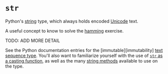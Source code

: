 # `str`

Python's [string][general-concept-string] type, which always holds encoded [Unicode][unicode] text.

A useful concept to know to solve the [hamming][hamming] exercise.

 TODO: ADD MORE DETAIL

See the Python documentation entries for the [immutable][immutability] [text sequence type][docs-text-sequence-type]. You'll also want to familiarize yourself with the use of [`str` as a casting function][docs-str-as-function], as well as the many [string methods][docs-string-methods] available to use on the type.

[hamming]: ../../exercise-concepts/hamming.md
[general-concept-string]: ../../../../../reference/types/string.md
[unicode]: ../../../../../reference/concepts/unicode.md
[immutable]: ../../../../../reference/concepts/immutability.md
[docs-text-sequence-type]: https://docs.python.org/3/library/stdtypes.html#textseq
[docs-str-as-function]: https://docs.python.org/3/library/stdtypes.html#str
[docs-string-methods]: https://docs.python.org/3/library/stdtypes.html#string-methods
